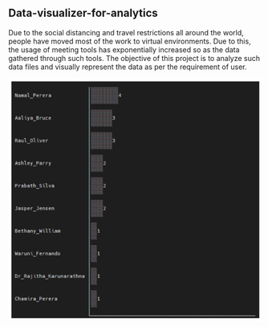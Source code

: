 ## Data-visualizer-for-analytics

Due to the social distancing and travel restrictions all around the world, people have moved most
of the work to virtual environments. Due to this, the usage of meeting tools has exponentially
increased so as the data gathered through such tools. The objective of this project is to analyze such
data files and visually represent the data as per the requirement of user.

![example](images/example.png)

